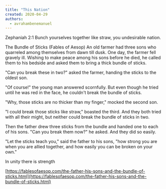 ```yaml
---
title: "This Nation"
created: 2020-04-29
authors: 
  - avrahambenemanuel
---
```


Zephaniah 2:1 Bunch yourselves together like straw, you undesirable nation.

The Bundle of Sticks (Fables of Aesop) An old farmer had three sons who quarreled among themselves from dawn till dusk. One day, the farmer fell gravely ill. Wishing to make peace among his sons before he died, he called them to his bedside and asked them to bring a thick bundle of sticks.

"Can you break these in two?" asked the farmer, handing the sticks to the oldest son.

"Of course!" the young man answered scornfully. But even though he tried until he was red in the face, he couldn't break the bundle of sticks.

"Why, those sticks are no thicker than my finger," mocked the second son.

"I could break those sticks like straw," boasted the third. And they both tried with all their might, but neither could break the bundle of sticks in two.

Then the father drew three sticks from the bundle and handed one to each of his sons. "Can you break them now?" he asked. And they did so easily.

"Let the sticks teach you," said the father to his sons, "how strong you are when you are allied together, and how easily you can be broken on your own."

In unity there is strength


[https://fablesofaesop.com/the-father-his-sons-and-the-bundle-of-sticks.html](https://fablesofaesop.com/the-father-his-sons-and-the-bundle-of-sticks.html)